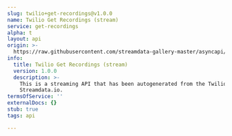 ```yaml
---
slug: twilio+get-recordings@v1.0.0
name: Twilio Get Recordings (stream)
service: get-recordings
alpha: t
layout: api
origin: >-
  https://raw.githubusercontent.com/streamdata-gallery-master/asyncapi/master/_listings/twilio/twilio-get-recordings-stream-async.md
info:
  title: Twilio Get Recordings (stream)
  version: 1.0.0
  description: >-
    This is a streaming API that has been autogenerated from the Twilio using
    Streamdata.io.
termsOfService: ''
externalDocs: {}
stub: true
tags: api

---
```

